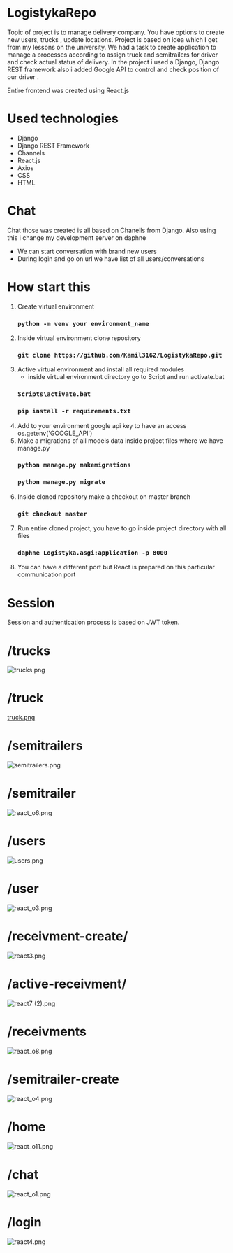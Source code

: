 # LogistykaRepo

Topic of project is  to manage delivery company.
You have options to create new users, trucks , update locations.
Project is based on idea which I get from my lessons on the university.
We had a task to create application to manage a processes according to assign truck and semitrailers for driver and check actual status of delivery.
In the project i used a Django, Django REST framework also i added Google API to control and check position of our driver .

Entire frontend was created using React.js  

# Used technologies
+ Django
+ Django REST Framework
+ Channels
+ React.js
+ Axios
+ CSS
+ HTML

# Chat
Chat those was created is all based on Chanells from Django. Also using this i change my development server on daphne
- We can start conversation with brand new users
- During login and go on url we have list of all users/conversations

# How start this
1. Create virtual environment
    ### `python -m venv your environment_name`
2. Inside virtual environment clone repository 
    ### `git clone https://github.com/Kamil3162/LogistykaRepo.git `
3. Active virtual environment and install all required modules
    - inside virtual environment directory go to Script and run activate.bat 
    ### `Scripts\activate.bat`
    ### `pip install -r requirements.txt `
4. Add to your environment google api key to have an access os.getenv('GOOGLE_API')
5. Make a migrations of all models data inside project files where we have manage.py 
    ### `python manage.py makemigrations`
    ### `python manage.py migrate`
6. Inside cloned repository make a checkout on master branch   
   ### `git checkout master`
7. Run entire cloned project, you have to go inside project directory with all files   
   ### `daphne Logistyka.asgi:application -p 8000`
8. You can have a different port but React is prepared on this particular communication port

# Session
Session and authentication process is based on JWT token.

# /trucks
![trucks.png](trucks.png)
# /truck
[truck.png](truck.png)
# /semitrailers
![semitrailers.png](semitrailers.png)
# /semitrailer
![react_o6.png](react_o6.png)
# /users
![users.png](users.png)
# /user
![react_o3.png](react_o3.png)
# /receivment-create/
![react3.png](react3.png)
# /active-receivment/
![react7 (2).png](react7%20%282%29.png)
# /receivments
![react_o8.png](react_o8.png)
# /semitrailer-create
![react_o4.png](react_o4.png)
# /home
![react_o11.png](react_o11.png)
# /chat
![react_o1.png](react_o1.png)
# /login
![react4.png](react4.png)

